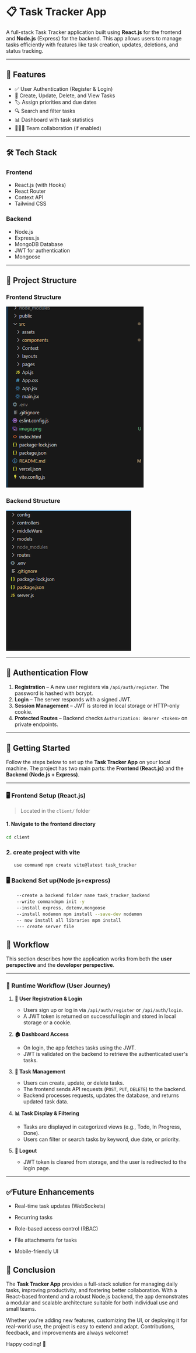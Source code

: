 # 📋 Task Tracker App

A full-stack Task Tracker application built using **React.js** for the frontend and **Node.js** (Express) for the backend. This app allows users to manage tasks efficiently with features like task creation, updates, deletions, and status tracking.

---

## 🚀 Features

- ✅ User Authentication (Register & Login)
- 📅 Create, Update, Delete, and View Tasks
- 🏷️ Assign priorities and due dates
- 🔍 Search and filter tasks
- 📊 Dashboard with task statistics
- 🧑‍🤝‍🧑 Team collaboration (if enabled)

---

## 🛠️ Tech Stack

### Frontend
- React.js (with Hooks)
- React Router
- Context API
- Tailwind CSS

### Backend
- Node.js
- Express.js
- MongoDB Database
- JWT for authentication
- Mongoose

---

## 📁 Project Structure
### Frontend Structure
  ![alt text](image-1.png)
### Backend Structure
  ![alt text](image-2.png)



---

## 🔐 Authentication Flow

1. **Registration** – A new user registers via `/api/auth/register`. The password is hashed with bcrypt.
2. **Login** – The server responds with a signed JWT.
3. **Session Management** – JWT is stored in local storage or HTTP-only cookie.
4. **Protected Routes** – Backend checks `Authorization: Bearer <token>` on private endpoints.

---

## 🚀 Getting Started


Follow the steps below to set up the **Task Tracker App** on your local machine. The project has two main parts: the **Frontend (React.js)** and the **Backend (Node.js + Express)**.

---

### 🖥️ Frontend Setup (React.js)

> Located in the `client/` folder

#### 1. Navigate to the frontend directory

```bash
cd client

```
### 2. create project with vite
```bash
   use command npm create vite@latest task_tracker

```
### 🖥️ Backend Set up(Node js+express)
 ```bash
     --create a backend folder name task_tracker_backend
     --write commandnpm init -y
     --install express, dotenv,mongoose
     --install nodemon npm install --save-dev nodemon
     -- now install all libraries mpm install
     --- create server file


 ```

## 📂 Workflow

This section describes how the application works from both the **user perspective** and the **developer perspective**.

---

### 🧭 Runtime Workflow (User Journey)

1. **🔐 User Registration & Login**
   - Users sign up or log in via `/api/auth/register` or `/api/auth/login`.
   - A JWT token is returned on successful login and stored in local storage or a cookie.

2. **🏠 Dashboard Access**
   - On login, the app fetches tasks using the JWT.
   - JWT is validated on the backend to retrieve the authenticated user's tasks.

3. **📝 Task Management**
   - Users can create, update, or delete tasks.
   - The frontend sends API requests (`POST`, `PUT`, `DELETE`) to the backend.
   - Backend processes requests, updates the database, and returns updated task data.

4. **📊 Task Display & Filtering**
   - Tasks are displayed in categorized views (e.g., Todo, In Progress, Done).
   - Users can filter or search tasks by keyword, due date, or priority.

5. **🚪 Logout**
   - JWT token is cleared from storage, and the user is redirected to the login page.

---

## ✅Future Enhancements
  - Real-time task updates (WebSockets)

  - Recurring tasks

 - Role-based access control (RBAC)

-  File attachments for tasks

-  Mobile-friendly UI


## 📌 Conclusion

The **Task Tracker App** provides a full-stack solution for managing daily tasks, improving productivity, and fostering better collaboration. With a React-based frontend and a robust Node.js backend, the app demonstrates a modular and scalable architecture suitable for both individual use and small teams.

Whether you're adding new features, customizing the UI, or deploying it for real-world use, the project is easy to extend and adapt. Contributions, feedback, and improvements are always welcome!

Happy coding! 🚀




